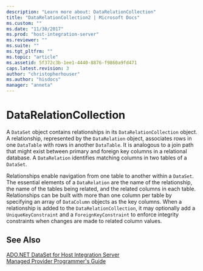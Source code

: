 ```yaml
---
description: "Learn more about: DataRelationCollection"
title: "DataRelationCollection2 | Microsoft Docs"
ms.custom: ""
ms.date: "11/30/2017"
ms.prod: "host-integration-server"
ms.reviewer: ""
ms.suite: ""
ms.tgt_pltfrm: ""
ms.topic: "article"
ms.assetid: 5f372c3b-1ee1-4440-8876-f9860a9fd471
caps.latest.revision: 3
author: "christopherhouser"
ms.author: "hisdocs"
manager: "anneta"
---
```

# DataRelationCollection
A `DataSet` object contains relationships in its `DataRelationCollection` object. A relationship, represented by the `DataRelation` object, associates rows in one `DataTable` with rows in another `DataTable`. It is analogous to a join path that might exist between primary and foreign key columns in a relational database. A `DataRelation` identifies matching columns in two tables of a `DataSet`.  
  
 Relationships enable navigation from one table to another within a `DataSet`. The essential elements of a `DataRelation` are the name of the relationship, the name of the tables being related, and the related columns in each table. Relationships can be built with more than one column per table by specifying an array of `DataColumn` objects as the key columns. When a relationship is added to the `DataRelationCollection`, it may optionally add a `UniqueKeyConstraint` and a `ForeignKeyConstraint` to enforce integrity constraints when changes are made to related column values.  
  
## See Also  
 [ADO.NET DataSet for Host Integration Server](../core/ado-net-dataset-for-host-integration-server2.md)   
 [Managed Provider Programmer's Guide](../core/managed-provider-programmer-s-guide2.md)
